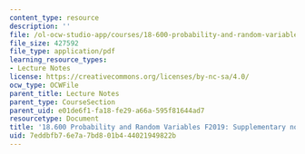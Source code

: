 ```yaml
---
content_type: resource
description: ''
file: /ol-ocw-studio-app/courses/18-600-probability-and-random-variables-fall-2019/7eddbfb76e7a7bd801b444021949822b_MIT18_600F19_lec_supp.pdf
file_size: 427592
file_type: application/pdf
learning_resource_types:
- Lecture Notes
license: https://creativecommons.org/licenses/by-nc-sa/4.0/
ocw_type: OCWFile
parent_title: Lecture Notes
parent_type: CourseSection
parent_uid: e01de6f1-fa18-fe29-a66a-595f81644ad7
resourcetype: Document
title: '18.600 Probability and Random Variables F2019: Supplementary notes '
uid: 7eddbfb7-6e7a-7bd8-01b4-44021949822b
---
```

